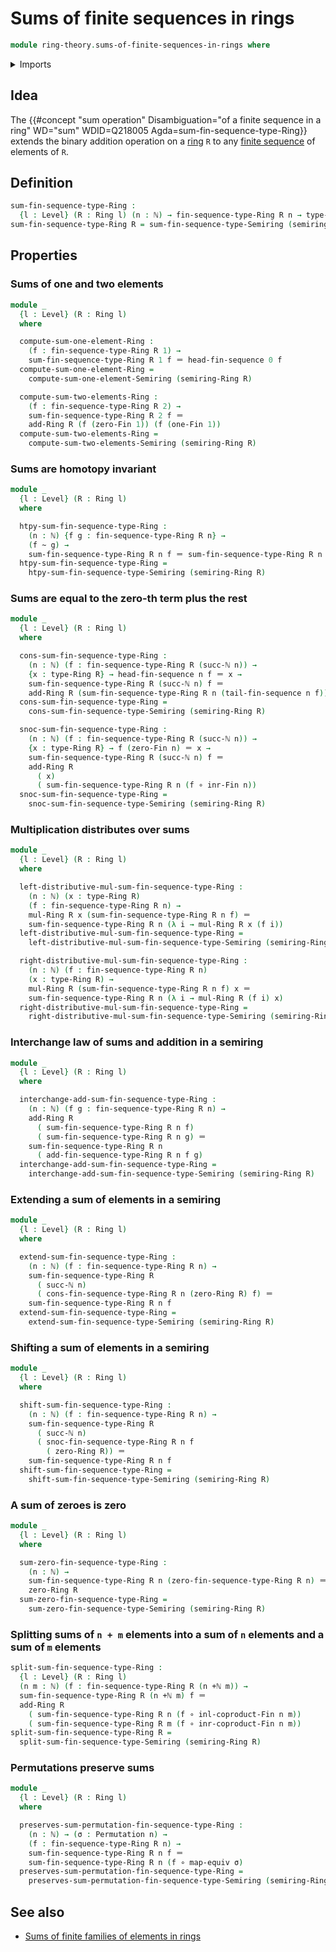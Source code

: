 # Sums of finite sequences in rings

```agda
module ring-theory.sums-of-finite-sequences-in-rings where
```

<details><summary>Imports</summary>

```agda
open import elementary-number-theory.addition-natural-numbers
open import elementary-number-theory.natural-numbers

open import finite-group-theory.permutations-standard-finite-types

open import foundation.coproduct-types
open import foundation.equivalences
open import foundation.function-types
open import foundation.homotopies
open import foundation.identity-types
open import foundation.universe-levels

open import linear-algebra.finite-sequences-in-rings

open import lists.finite-sequences

open import ring-theory.rings
open import ring-theory.sums-of-finite-sequences-in-semirings

open import univalent-combinatorics.coproduct-types
open import univalent-combinatorics.standard-finite-types
```

</details>

## Idea

The
{{#concept "sum operation" Disambiguation="of a finite sequence in a ring" WD="sum" WDID=Q218005 Agda=sum-fin-sequence-type-Ring}}
extends the binary addition operation on a [ring](ring-theory.rings.md) `R` to
any [finite sequence](lists.finite-sequences.md) of elements of `R`.

## Definition

```agda
sum-fin-sequence-type-Ring :
  {l : Level} (R : Ring l) (n : ℕ) → fin-sequence-type-Ring R n → type-Ring R
sum-fin-sequence-type-Ring R = sum-fin-sequence-type-Semiring (semiring-Ring R)
```

## Properties

### Sums of one and two elements

```agda
module _
  {l : Level} (R : Ring l)
  where

  compute-sum-one-element-Ring :
    (f : fin-sequence-type-Ring R 1) →
    sum-fin-sequence-type-Ring R 1 f ＝ head-fin-sequence 0 f
  compute-sum-one-element-Ring =
    compute-sum-one-element-Semiring (semiring-Ring R)

  compute-sum-two-elements-Ring :
    (f : fin-sequence-type-Ring R 2) →
    sum-fin-sequence-type-Ring R 2 f ＝
    add-Ring R (f (zero-Fin 1)) (f (one-Fin 1))
  compute-sum-two-elements-Ring =
    compute-sum-two-elements-Semiring (semiring-Ring R)
```

### Sums are homotopy invariant

```agda
module _
  {l : Level} (R : Ring l)
  where

  htpy-sum-fin-sequence-type-Ring :
    (n : ℕ) {f g : fin-sequence-type-Ring R n} →
    (f ~ g) →
    sum-fin-sequence-type-Ring R n f ＝ sum-fin-sequence-type-Ring R n g
  htpy-sum-fin-sequence-type-Ring =
    htpy-sum-fin-sequence-type-Semiring (semiring-Ring R)
```

### Sums are equal to the zero-th term plus the rest

```agda
module _
  {l : Level} (R : Ring l)
  where

  cons-sum-fin-sequence-type-Ring :
    (n : ℕ) (f : fin-sequence-type-Ring R (succ-ℕ n)) →
    {x : type-Ring R} → head-fin-sequence n f ＝ x →
    sum-fin-sequence-type-Ring R (succ-ℕ n) f ＝
    add-Ring R (sum-fin-sequence-type-Ring R n (tail-fin-sequence n f)) x
  cons-sum-fin-sequence-type-Ring =
    cons-sum-fin-sequence-type-Semiring (semiring-Ring R)

  snoc-sum-fin-sequence-type-Ring :
    (n : ℕ) (f : fin-sequence-type-Ring R (succ-ℕ n)) →
    {x : type-Ring R} → f (zero-Fin n) ＝ x →
    sum-fin-sequence-type-Ring R (succ-ℕ n) f ＝
    add-Ring R
      ( x)
      ( sum-fin-sequence-type-Ring R n (f ∘ inr-Fin n))
  snoc-sum-fin-sequence-type-Ring =
    snoc-sum-fin-sequence-type-Semiring (semiring-Ring R)
```

### Multiplication distributes over sums

```agda
module _
  {l : Level} (R : Ring l)
  where

  left-distributive-mul-sum-fin-sequence-type-Ring :
    (n : ℕ) (x : type-Ring R)
    (f : fin-sequence-type-Ring R n) →
    mul-Ring R x (sum-fin-sequence-type-Ring R n f) ＝
    sum-fin-sequence-type-Ring R n (λ i → mul-Ring R x (f i))
  left-distributive-mul-sum-fin-sequence-type-Ring =
    left-distributive-mul-sum-fin-sequence-type-Semiring (semiring-Ring R)

  right-distributive-mul-sum-fin-sequence-type-Ring :
    (n : ℕ) (f : fin-sequence-type-Ring R n)
    (x : type-Ring R) →
    mul-Ring R (sum-fin-sequence-type-Ring R n f) x ＝
    sum-fin-sequence-type-Ring R n (λ i → mul-Ring R (f i) x)
  right-distributive-mul-sum-fin-sequence-type-Ring =
    right-distributive-mul-sum-fin-sequence-type-Semiring (semiring-Ring R)
```

### Interchange law of sums and addition in a semiring

```agda
module _
  {l : Level} (R : Ring l)
  where

  interchange-add-sum-fin-sequence-type-Ring :
    (n : ℕ) (f g : fin-sequence-type-Ring R n) →
    add-Ring R
      ( sum-fin-sequence-type-Ring R n f)
      ( sum-fin-sequence-type-Ring R n g) ＝
    sum-fin-sequence-type-Ring R n
      ( add-fin-sequence-type-Ring R n f g)
  interchange-add-sum-fin-sequence-type-Ring =
    interchange-add-sum-fin-sequence-type-Semiring (semiring-Ring R)
```

### Extending a sum of elements in a semiring

```agda
module _
  {l : Level} (R : Ring l)
  where

  extend-sum-fin-sequence-type-Ring :
    (n : ℕ) (f : fin-sequence-type-Ring R n) →
    sum-fin-sequence-type-Ring R
      ( succ-ℕ n)
      ( cons-fin-sequence-type-Ring R n (zero-Ring R) f) ＝
    sum-fin-sequence-type-Ring R n f
  extend-sum-fin-sequence-type-Ring =
    extend-sum-fin-sequence-type-Semiring (semiring-Ring R)
```

### Shifting a sum of elements in a semiring

```agda
module _
  {l : Level} (R : Ring l)
  where

  shift-sum-fin-sequence-type-Ring :
    (n : ℕ) (f : fin-sequence-type-Ring R n) →
    sum-fin-sequence-type-Ring R
      ( succ-ℕ n)
      ( snoc-fin-sequence-type-Ring R n f
        ( zero-Ring R)) ＝
    sum-fin-sequence-type-Ring R n f
  shift-sum-fin-sequence-type-Ring =
    shift-sum-fin-sequence-type-Semiring (semiring-Ring R)
```

### A sum of zeroes is zero

```agda
module _
  {l : Level} (R : Ring l)
  where

  sum-zero-fin-sequence-type-Ring :
    (n : ℕ) →
    sum-fin-sequence-type-Ring R n (zero-fin-sequence-type-Ring R n) ＝
    zero-Ring R
  sum-zero-fin-sequence-type-Ring =
    sum-zero-fin-sequence-type-Semiring (semiring-Ring R)
```

### Splitting sums of `n + m` elements into a sum of `n` elements and a sum of `m` elements

```agda
split-sum-fin-sequence-type-Ring :
  {l : Level} (R : Ring l)
  (n m : ℕ) (f : fin-sequence-type-Ring R (n +ℕ m)) →
  sum-fin-sequence-type-Ring R (n +ℕ m) f ＝
  add-Ring R
    ( sum-fin-sequence-type-Ring R n (f ∘ inl-coproduct-Fin n m))
    ( sum-fin-sequence-type-Ring R m (f ∘ inr-coproduct-Fin n m))
split-sum-fin-sequence-type-Ring R =
  split-sum-fin-sequence-type-Semiring (semiring-Ring R)
```

### Permutations preserve sums

```agda
module _
  {l : Level} (R : Ring l)
  where

  preserves-sum-permutation-fin-sequence-type-Ring :
    (n : ℕ) → (σ : Permutation n) →
    (f : fin-sequence-type-Ring R n) →
    sum-fin-sequence-type-Ring R n f ＝
    sum-fin-sequence-type-Ring R n (f ∘ map-equiv σ)
  preserves-sum-permutation-fin-sequence-type-Ring =
    preserves-sum-permutation-fin-sequence-type-Semiring (semiring-Ring R)
```

## See also

- [Sums of finite families of elements in rings](ring-theory.sums-of-finite-families-in-rings.md)
